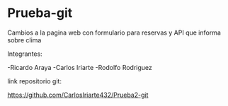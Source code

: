 # Prueba-git

Cambios a la pagina web con formulario para reservas y API que informa sobre clima

Integrantes:

-Ricardo Araya
-Carlos Iriarte
-Rodolfo Rodriguez

link repositorio git:

https://github.com/CarlosIriarte432/Prueba2-git